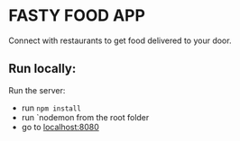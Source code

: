 FASTY FOOD APP
=======
 
Connect with restaurants to get food delivered to your door.

Run locally:
-----------
  
 Run the server:
 
  * run `npm install`
  * run `nodemon from the root folder
  * go to [localhost:8080](localhost:8080)
 
